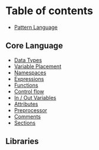 # Table of contents

* [Pattern Language](README.md)

## Core Language

* [Data Types](core-language/data-types.md)
* [Variable Placement](core-language/variable-placement.md)
* [Namespaces](core-language/namespaces.md)
* [Expressions](core-language/expressions.md)
* [Functions](core-language/functions.md)
* [Control flow](core-language/control-flow.md)
* [In / Out Variables](core-language/in-out-variables.md)
* [Attributes](core-language/attributes.md)
* [Preprocessor](core-language/preprocessor.md)
* [Comments](core-language/comments.md)
* [Sections](core-language/sections.md)

## Libraries

<!-- LIBRARIES START -->

<!-- LIBRARIES END -->